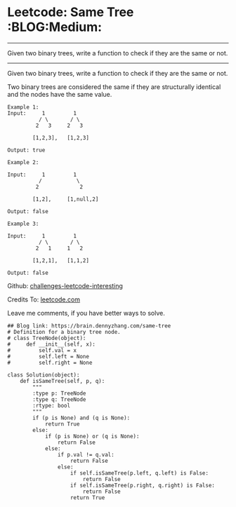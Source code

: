 # Leetcode: Same Tree     :BLOG:Medium:


---

Given two binary trees, write a function to check if they are the same or not.  

---

Given two binary trees, write a function to check if they are the same or not.  

Two binary trees are considered the same if they are structurally identical and the nodes have the same value.  

    Example 1:
    Input:     1         1
              / \       / \
             2   3     2   3
    
            [1,2,3],   [1,2,3]
    
    Output: true

    Example 2:
    
    Input:     1         1
              /           \
             2             2
    
            [1,2],     [1,null,2]
    
    Output: false

    Example 3:
    
    Input:     1         1
              / \       / \
             2   1     1   2
    
            [1,2,1],   [1,1,2]
    
    Output: false

Github: [challenges-leetcode-interesting](https://github.com/DennyZhang/challenges-leetcode-interesting/tree/master/same-tree)  

Credits To: [leetcode.com](https://leetcode.com/problems/same-tree/description/)  

Leave me comments, if you have better ways to solve.  

    ## Blog link: https://brain.dennyzhang.com/same-tree
    # Definition for a binary tree node.
    # class TreeNode(object):
    #     def __init__(self, x):
    #         self.val = x
    #         self.left = None
    #         self.right = None
    
    class Solution(object):
        def isSameTree(self, p, q):
            """
            :type p: TreeNode
            :type q: TreeNode
            :rtype: bool
            """
            if (p is None) and (q is None):
                return True
            else:
                if (p is None) or (q is None):
                    return False
                else:
                    if p.val != q.val:
                        return False
                    else:
                        if self.isSameTree(p.left, q.left) is False:
                            return False
                        if self.isSameTree(p.right, q.right) is False:
                            return False
                        return True